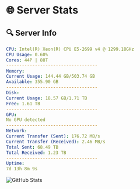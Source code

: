 # 🌐 Server Stats
## 🔍 Server Info
```yaml
CPU: Intel(R) Xeon(R) CPU E5-2699 v4 @ 1299.18GHz
CPU Usage: 0.60%
Cores: 44P | 88T
-----------------------------------
Memory:
Current Usage: 144.44 GB/503.74 GB
Available: 355.90 GB
-----------------------------------
Disk:
Current Usage: 18.57 GB/1.71 TB
Free: 1.61 TB
-----------------------------------
GPU:
No GPU detected
-----------------------------------
Network:
Current Transfer (Sent): 176.72 MB/s
Current Transfer (Received): 2.46 MB/s
Total Sent: 68.49 TB
Total Received: 1.23 TB
-----------------------------------
Uptime:
7d 13h 8m 9s
```
![GitHub Stats](https://img.shields.io/badge/Updated-2025-02-15_11:51:27-blue)